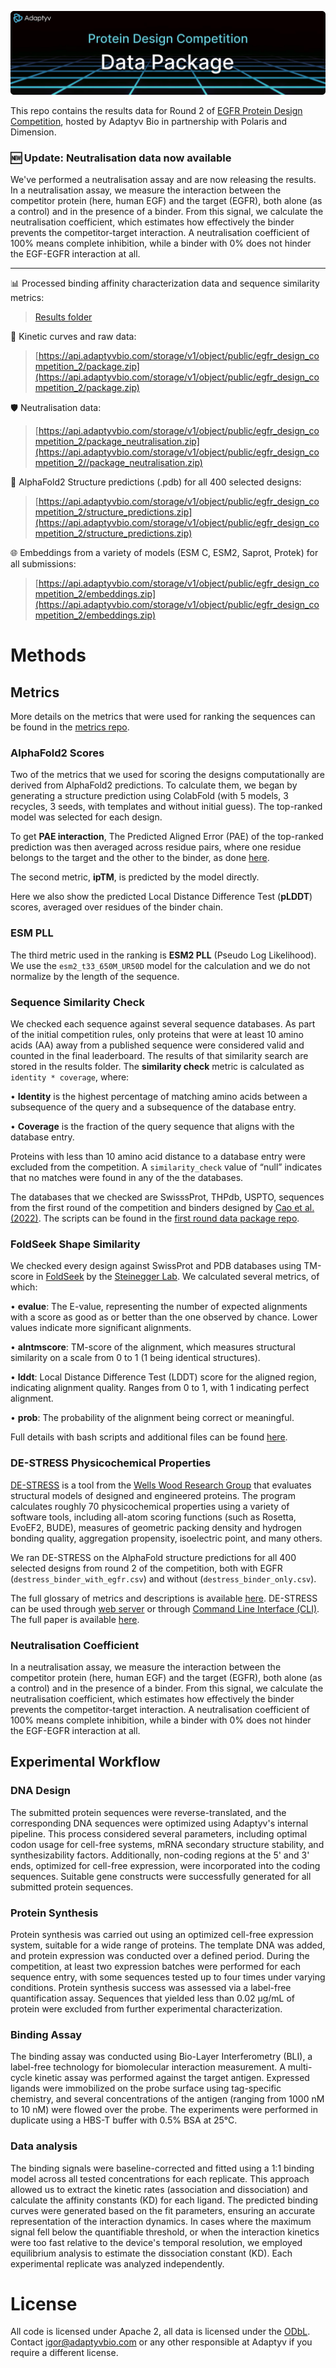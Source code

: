 ![Data package](header.png)

This repo contains the results data for Round 2 of [EGFR Protein Design Competition](https://foundry.adaptyvbio.com/competition), hosted by Adaptyv Bio in partnership with Polaris and Dimension.

### 🆕 Update: Neutralisation data now available 

We've performed a neutralisation assay and are now releasing the results. In a neutralisation assay, we measure the interaction between the competitor protein (here, human EGF) and the target (EGFR), both alone (as a control) and in the presence of a binder. From this signal, we calculate the neutralisation coefficient, which estimates how effectively the binder prevents the competitor-target interaction. A neutralisation coefficient of 100% means complete inhibition, while a binder with 0% does not hinder the EGF-EGFR interaction at all.

---

📊 Processed binding affinity characterization data and sequence similarity metrics:

> [Results folder](results)

🔬 Kinetic curves and raw data:

> [https://api.adaptyvbio.com/storage/v1/object/public/egfr_design_competition_2/package.zip](https://api.adaptyvbio.com/storage/v1/object/public/egfr_design_competition_2/package.zip)

🛡️ Neutralisation data:
> [https://api.adaptyvbio.com/storage/v1/object/public/egfr_design_competition_2/package_neutralisation.zip](https://api.adaptyvbio.com/storage/v1/object/public/egfr_design_competition_2//package_neutralisation.zip)

🧱 AlphaFold2 Structure predictions (.pdb) for all 400 selected designs:

> [https://api.adaptyvbio.com/storage/v1/object/public/egfr_design_competition_2/structure_predictions.zip](https://api.adaptyvbio.com/storage/v1/object/public/egfr_design_competition_2/structure_predictions.zip)

🌐 Embeddings from a variety of models (ESM C, ESM2, Saprot, Protek) for all submissions:

> [https://api.adaptyvbio.com/storage/v1/object/public/egfr_design_competition_2/embeddings.zip](https://api.adaptyvbio.com/storage/v1/object/public/egfr_design_competition_2/embeddings.zip)

# Methods

## Metrics

More details on the metrics that were used for ranking the sequences can be found in the [metrics repo](https://github.com/adaptyvbio/competition_metrics).

### AlphaFold2 Scores

Two of the metrics that we used for scoring the designs computationally are derived from AlphaFold2 predictions. To calculate them, we began by generating a structure prediction using ColabFold (with 5 models, 3 recycles, 3 seeds, with templates and without initial guess). The top-ranked model was selected for each design.

To get **PAE interaction**, The Predicted Aligned Error (PAE) of the top-ranked prediction was then averaged across residue pairs, where one residue belongs to the target and the other to the binder, as done [here](https://github.com/nrbennet/dl_binder_design/blob/cafa3853ac94dceb1b908c8d9e6954d71749871a/af2_initial_guess/predict.py#L197).

The second metric, **ipTM**, is predicted by the model directly.

Here we also show the predicted Local Distance Difference Test (**pLDDT**) scores, averaged over residues of the binder chain.

### ESM PLL

The third metric used in the ranking is **ESM2 PLL** (Pseudo Log Likelihood). We use the `esm2_t33_650M_UR50D` model for the calculation and we do not normalize by the length of the sequence.

### Sequence Similarity Check

We checked each sequence against several sequence databases. As part of the initial competition rules, only proteins that were at least 10 amino acids (AA) away from a published sequence were considered valid and counted in the final leaderboard. The results of that similarity search are stored in the results folder. The **similarity check** metric is calculated as `identity * coverage`, where:

• **Identity** is the highest percentage of matching amino acids between a subsequence of the query and a subsequence of the database entry.

• **Coverage** is the fraction of the query sequence that aligns with the database entry.

Proteins with less than 10 amino acid distance to a database entry were excluded from the competition. A `similarity_check` value of “null” indicates that no matches were found in any of the the databases.

The databases that we checked are SwisssProt, THPdb, USPTO, sequences from the first round of the competition and binders designed by [Cao et al. (2022)](https://www.nature.com/articles/s41586-022-04654-9). The scripts can be found in the [first round data package repo](https://github.com/adaptyvbio/egfr_competition_1/tree/main).

### FoldSeek Shape Similarity

We checked every design against SwissProt and PDB databases using TM-score in [FoldSeek](https://search.foldseek.com) by the [Steinegger Lab](https://steineggerlab.com/en/). We calculated several metrics, of which:

• **evalue**: The E-value, representing the number of expected alignments with a score as good as or better than the one observed by chance. Lower values indicate more significant alignments.

• **alntmscore**: TM-score of the alignment, which measures structural similarity on a scale from 0 to 1 (1 being identical structures).

• **lddt**: Local Distance Difference Test (LDDT) score for the aligned region, indicating alignment quality. Ranges from 0 to 1, with 1 indicating perfect alignment.

• **prob**: The probability of the alignment being correct or meaningful.

Full details with bash scripts and additional files can be found [here](https://github.com/wells-wood-research/adaptyv-bio-analysis/tree/main/data/foldseek).

### DE-STRESS Physicochemical Properties

[DE-STRESS](https://pragmaticproteindesign.bio.ed.ac.uk/de-stress/) is a tool from the [Wells Wood Research Group](https://www.wellswoodresearchgroup.com) that evaluates structural models of designed and engineered proteins. The program calculates roughly 70 physicochemical properties using a variety of software tools, including all-atom scoring functions (such as Rosetta, EvoEF2, BUDE), measures of geometric packing density and hydrogen bonding quality, aggregation propensity, isoelectric point, and many others.

We ran DE-STRESS on the AlphaFold structure predictions for all 400 selected designs from round 2 of the competition, both with EGFR (`destress_binder_with_egfr.csv`) and without (`destress_binder_only.csv`).

The full glossary of metrics and descriptions is available [here](https://pragmaticproteindesign.bio.ed.ac.uk/de-stress/glossary). DE-STRESS can be used through [web server](https://pragmaticproteindesign.bio.ed.ac.uk/de-stress/) or through [Command Line Interface (CLI)](https://github.com/wells-wood-research/de-stress). The full paper is available [here](https://academic.oup.com/peds/article/doi/10.1093/protein/gzab029/6462357).

### Neutralisation Coefficient 

In a neutralisation assay, we measure the interaction between the competitor protein (here, human EGF) and the target (EGFR), both alone (as a control) and in the presence of a binder. From this signal, we calculate the neutralisation coefficient, which estimates how effectively the binder prevents the competitor-target interaction. A neutralisation coefficient of 100% means complete inhibition, while a binder with 0% does not hinder the EGF-EGFR interaction at all.

## Experimental Workflow

### DNA Design

The submitted protein sequences were reverse-translated, and the corresponding DNA sequences were optimized using Adaptyv's internal pipeline. This process considered several parameters, including optimal codon usage for cell-free systems, mRNA secondary structure stability, and synthesizability factors. Additionally, non-coding regions at the 5' and 3' ends, optimized for cell-free expression, were incorporated into the coding sequences. Suitable gene constructs were successfully generated for all submitted protein sequences.

### Protein Synthesis

Protein synthesis was carried out using an optimized cell-free expression system, suitable for a wide range of proteins. The template DNA was added, and protein expression was conducted over a defined period. During the competition, at least two expression batches were performed for each sequence entry, with some sequences tested up to four times under varying conditions. Protein synthesis success was assessed via a label-free quantification assay. Sequences that yielded less than 0.02 µg/mL of protein were excluded from further experimental characterization.

### Binding Assay

The binding assay was conducted using Bio-Layer Interferometry (BLI), a label-free technology for biomolecular interaction measurement. A multi-cycle kinetic assay was performed against the target antigen. Expressed ligands were immobilized on the probe surface using tag-specific chemistry, and several concentrations of the antigen (ranging from 1000 nM to 10 nM) were flowed over the probe. The experiments were performed in duplicate using a HBS-T buffer with 0.5% BSA at 25°C.

### Data analysis

The binding signals were baseline-corrected and fitted using a 1:1 binding model across all tested concentrations for each replicate. This approach allowed us to extract the kinetic rates (association and dissociation) and calculate the affinity constants (KD) for each ligand. The predicted binding curves were generated based on the fit parameters, ensuring an accurate representation of the interaction dynamics. In cases where the maximum signal fell below the quantifiable threshold, or when the interaction kinetics were too fast relative to the device's temporal resolution, we employed equilibrium analysis to estimate the dissociation constant (KD). Each experimental replicate was analyzed independently.

# License

All code is licensed under Apache 2, all data is licensed under the [ODbL](https://opendatacommons.org/licenses/odbl/). Contact igor@adaptyvbio.com or any other responsible at Adaptyv if you require a different license.
